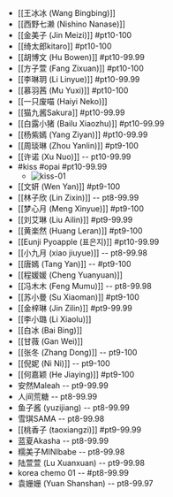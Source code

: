 - [[王冰冰 (Wang Bingbing)]]
- [[西野七濑 (Nishino Nanase)]]
- [[金美子 (Jin Meizi)]] #pt10-100
- [[绮太郎kitaro]] #pt10-100
- [[胡博文 (Hu Bowen)]] #pt10-99.99
- [[方子萱 (Fang Zixuan)]] #pt10-100
- [[李琳玥 (Li Linyue)]] #pt10-99.99
- [[慕羽茜 (Mu Yuxi)]] #pt10-100
- [[一只废喵 (Haiyi Neko)]]
- [[猫九酱Sakura]] #pt10-99.99
- [[白露小猪 (Bailu Xiaozhu)]] #pt10-99.99
- [[杨紫嫣 (Yang Ziyan)]] #pt10-99.99
- [[周琰琳 (Zhou Yanlin)]] #pt9-100
- [[许诺 (Xu Nuo)]] -- pt10-99.99
- #kiss #opai #pt10-99.99
    - ![kiss-01](https://firebasestorage.googleapis.com/v0/b/firescript-577a2.appspot.com/o/imgs%2Fapp%2FXELiu-NovaKG%2FfalURiarbO.webp?alt=media&token=a0b2bbf5-b411-408b-9053-873562f634a9)
- [[文妍 (Wen Yan)]] #pt9-100
- [[林子欣 (Lin Zixin)]] -- pt8-99.99
- [[梦心月 (Meng Xinyue)]] #pt9-100
- [[刘艾琳 (Liu Ailin)]] #pt9-99.99
- [[黄楽然 (Huang Leran)]] #pt9-100
- [[Eunji Pyoapple (표은지)]] #pt10-99.99
- [[小九月 (xiao jiuyue)]] -- pt8-99.98
- [[唐嫣 (Tang Yan)]] -- #pt9-100
- [[程媛媛 (Cheng Yuanyuan)]]
- [[冯木木 (Feng Mumu)]] -- pt8-99.98
- [[苏小曼 (Su Xiaoman)]] #pt9-100
- [[金梓琳 (Jin Zilin)]] #pt9-99.99
- [[李小璐 (Li Xiaolu)]]
- [[白冰 (Bai Bing)]]
- [[甘薇 (Gan Wei)]]
- [[张冬 (Zhang Dong)]] -- pt9-100
- [[倪妮 (Ni Ni)]] -- pt9-100
- [[何嘉颖 (He Jiaying)]] #pt9-100
- 安然Maleah -- pt9-99.99
- 人间荒糖 -- pt8-99.99
- 鱼子酱 (yuzijiang) -- pt8-99.99
- 雪琪SAMA -- pt8-99.98
- [[桃香子 (taoxiangzi)]] #pt9-99.99
- 蓝夏Akasha -- pt8-99.99
- 糯美子MINIbabe -- pt8-99.98
- 陆萱萱 (Lu Xuanxuan) -- pt9-99.98
- korea chemo 01 -- #pt8-99.99
- 袁姗姗 (Yuan Shanshan) -- pt8-99.97
